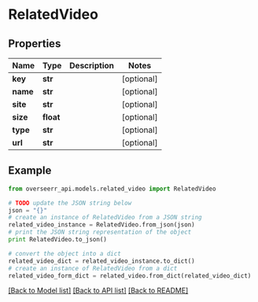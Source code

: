 # RelatedVideo


## Properties
Name | Type | Description | Notes
------------ | ------------- | ------------- | -------------
**key** | **str** |  | [optional] 
**name** | **str** |  | [optional] 
**site** | **str** |  | [optional] 
**size** | **float** |  | [optional] 
**type** | **str** |  | [optional] 
**url** | **str** |  | [optional] 

## Example

```python
from overseerr_api.models.related_video import RelatedVideo

# TODO update the JSON string below
json = "{}"
# create an instance of RelatedVideo from a JSON string
related_video_instance = RelatedVideo.from_json(json)
# print the JSON string representation of the object
print RelatedVideo.to_json()

# convert the object into a dict
related_video_dict = related_video_instance.to_dict()
# create an instance of RelatedVideo from a dict
related_video_form_dict = related_video.from_dict(related_video_dict)
```
[[Back to Model list]](../README.md#documentation-for-models) [[Back to API list]](../README.md#documentation-for-api-endpoints) [[Back to README]](../README.md)


